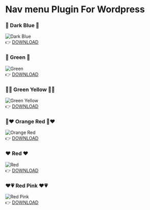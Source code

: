 # Nav menu Plugin For Wordpress
### :blue_heart: Dark Blue :blue_heart:	
![Dark Blue](https://i.imgur.com/wy8V36N.png)\
:point_right:	 [DOWNLOAD](https://raw.githubusercontent.com/tardev35/Navmenu-Plugin/refs/heads/main/nav-menu-darkblue.rar)
### :green_heart:	Green :green_heart:	
![Green](https://i.imgur.com/aKwtTiq.png)\
:point_right:	 [DOWNLOAD](https://raw.githubusercontent.com/tardev35/Navmenu-Plugin/refs/heads/main/nav-menu-green.rar)

### :yellow_heart::green_heart:	Green Yellow :yellow_heart::green_heart:	
![Green Yellow](https://i.imgur.com/N4Falna.png)\
:point_right:	 [DOWNLOAD](https://raw.githubusercontent.com/tardev35/Navmenu-Plugin/refs/heads/main/nav-menu-greenyellow.rar)

### :orange_heart::heart:	Orange Red :orange_heart::heart:
![Orange Red](https://i.imgur.com/nxRwnGm.png)\
:point_right:	 [DOWNLOAD](https://raw.githubusercontent.com/tardev35/Navmenu-Plugin/refs/heads/main/nav-menu-orangered.rar)
### :heart:	Red :heart:	
![Red](https://i.imgur.com/GiPfDpq.png)\
:point_right:	 [DOWNLOAD](https://raw.githubusercontent.com/tardev35/Navmenu-Plugin/refs/heads/main/nav-menu-red.rar)

### :heart::heartpulse: Red Pink :heart::heartpulse:
![Red Pink](https://i.imgur.com/nhkHCCK.png)\
:point_right:	 [DOWNLOAD](https://raw.githubusercontent.com/tardev35/Navmenu-Plugin/refs/heads/main/nav-menu-redpink.rar)

